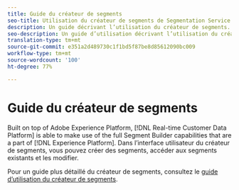 ```yaml
---
title: Guide du créateur de segments
seo-title: Utilisation du créateur de segments de Segmentation Service sur la plateforme de données clients en temps réel
description: Un guide décrivant l’utilisation du créateur de segments.
seo-description: Un guide d’utilisation décrivant l’utilisation du créateur de segments de Segmentation Service sur la plateforme de données clients en temps réel.
translation-type: tm+mt
source-git-commit: e351a2d489730c1f1bd5f87be8d85612090bc009
workflow-type: tm+mt
source-wordcount: '100'
ht-degree: 77%

---
```



# Guide du créateur de segments

Built on top of Adobe Experience Platform, [!DNL Real-time Customer Data Platform] is able to make use of the full Segment Builder capabilities that are a part of [!DNL Experience Platform]. Dans l’interface utilisateur du créateur de segments, vous pouvez créer des segments, accéder aux segments existants et les modifier.

Pour un guide plus détaillé du créateur de segments, consultez le [guide d’utilisation du créateur de segments](../../segmentation/ui/segment-builder.md).
